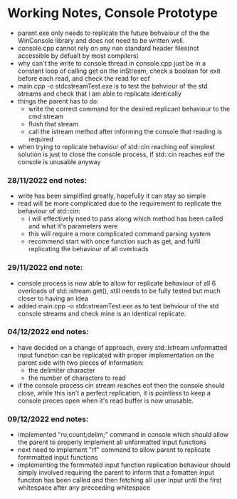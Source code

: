 # Working Notes, Console Prototype

-   parent.exe only needs to replicate the future behvaiour of the the WinConsole library and does not need to be written well.
-   console.cpp cannot rely on any non standard header files(not accessible by defualt by most compilers)
-   why can't the write to console thread in console.cpp just be in a constant loop of calling get on the inStream, check a boolean for exit before each read, and check the read for eof
-   main.cpp -o stdcstreamTest.exe is to test the behviour of the std streams and check that i am able to replicate identically
-   things the parent has to do:
    -   write the correct command for the desired replicant behaviour to the cmd stream
    -   flush that stream
    -   call the istream method after informing the console that reading is required
-   when trying to replicate behaviour of std::cin reaching eof simplest solution is just to close the console process, if std::cin reaches eof the console is unusable anyway

### 28/11/2022 end notes:

-   write has been simplified greatly, hopefully it can stay so simple
-   read will be more complicated due to the requirement to replicate the behaviour of std::cin:
    -   i will effectively need to pass along which method has been called and what it's parameters were
    -   this will require a more complicated command parsing system
    -   recommend start with once function such as get, and fulfil replicating the behaviour of all overloads

### 29/11/2022 end note:

-   console process is now able to allow for replicate behaviour of all 6 overloads of std::istream.get(), still needs to be fully tested but much closer to having an idea
-   added main.cpp -o stdcstreamTest.exe as to test behviour of the std console streams and check mine is an identical replicate.

### 04/12/2022 end notes:

-   have decided on a change of approach, every std::istream unformatted input function can be replicated with proper implementation on the parent side with two pieces of information:
    -   the delimiter character
    -   the number of characters to read
-   if the console process cin stream reaches eof then the console should close, while this isn't a perfect replication, it is pointless to keep
    a console proces open when it's read buffer is now unusable.

### 09/12/2022 end notes:

-   implemented "ru;count;delim;" command in console which should allow the parent to properly implement all unformatted input functions
-   next need to implement "rf" command to allow parent to replicate formmatted input functions
-   implementing the formmated input function replication behaviour should simply involved requiring the parent to inform that a fomatten input funciton has been called and then fetching all user input until the first whitespace after any preceeding whitespace
